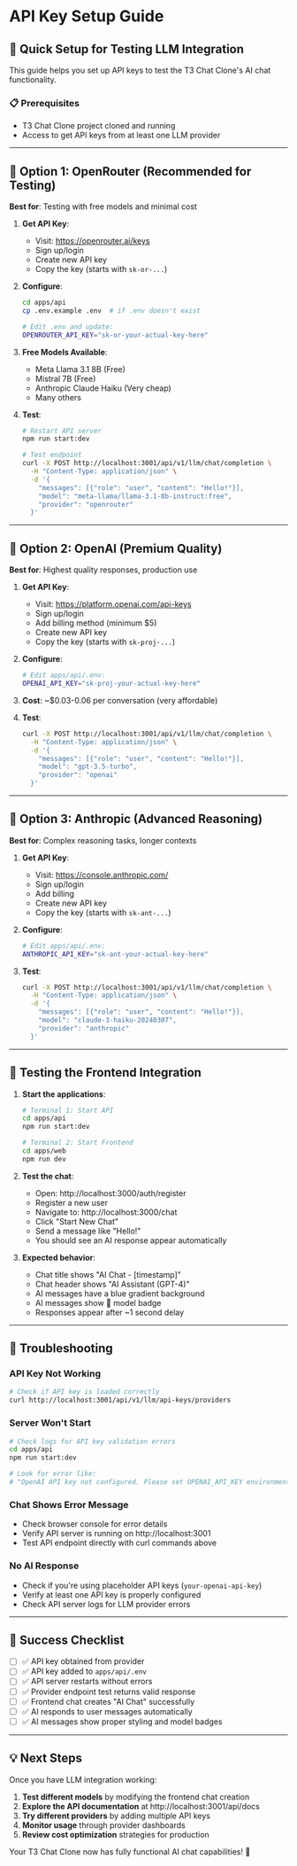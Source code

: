 # API Key Setup Guide

## 🚀 Quick Setup for Testing LLM Integration

This guide helps you set up API keys to test the T3 Chat Clone's AI chat functionality.

### 📋 Prerequisites

- T3 Chat Clone project cloned and running
- Access to get API keys from at least one LLM provider

---

## 🔑 Option 1: OpenRouter (Recommended for Testing)

**Best for**: Testing with free models and minimal cost

1. **Get API Key**:
   - Visit: https://openrouter.ai/keys
   - Sign up/login 
   - Create new API key
   - Copy the key (starts with `sk-or-...`)

2. **Configure**:
   ```bash
   cd apps/api
   cp .env.example .env  # if .env doesn't exist
   
   # Edit .env and update:
   OPENROUTER_API_KEY="sk-or-your-actual-key-here"
   ```

3. **Free Models Available**:
   - Meta Llama 3.1 8B (Free)
   - Mistral 7B (Free) 
   - Anthropic Claude Haiku (Very cheap)
   - Many others

4. **Test**:
   ```bash
   # Restart API server
   npm run start:dev
   
   # Test endpoint
   curl -X POST http://localhost:3001/api/v1/llm/chat/completion \
     -H "Content-Type: application/json" \
     -d '{
       "messages": [{"role": "user", "content": "Hello!"}],
       "model": "meta-llama/llama-3.1-8b-instruct:free",
       "provider": "openrouter"
     }'
   ```

---

## 🔑 Option 2: OpenAI (Premium Quality)

**Best for**: Highest quality responses, production use

1. **Get API Key**:
   - Visit: https://platform.openai.com/api-keys
   - Sign up/login
   - Add billing method (minimum $5)
   - Create new API key
   - Copy the key (starts with `sk-proj-...`)

2. **Configure**:
   ```bash
   # Edit apps/api/.env:
   OPENAI_API_KEY="sk-proj-your-actual-key-here"
   ```

3. **Cost**: ~$0.03-0.06 per conversation (very affordable)

4. **Test**:
   ```bash
   curl -X POST http://localhost:3001/api/v1/llm/chat/completion \
     -H "Content-Type: application/json" \
     -d '{
       "messages": [{"role": "user", "content": "Hello!"}],
       "model": "gpt-3.5-turbo",
       "provider": "openai"
     }'
   ```

---

## 🔑 Option 3: Anthropic (Advanced Reasoning)

**Best for**: Complex reasoning tasks, longer contexts

1. **Get API Key**:
   - Visit: https://console.anthropic.com/
   - Sign up/login
   - Add billing 
   - Create new API key
   - Copy the key (starts with `sk-ant-...`)

2. **Configure**:
   ```bash
   # Edit apps/api/.env:
   ANTHROPIC_API_KEY="sk-ant-your-actual-key-here"
   ```

3. **Test**:
   ```bash
   curl -X POST http://localhost:3001/api/v1/llm/chat/completion \
     -H "Content-Type: application/json" \
     -d '{
       "messages": [{"role": "user", "content": "Hello!"}],
       "model": "claude-3-haiku-20240307",
       "provider": "anthropic"
     }'
   ```

---

## 🧪 Testing the Frontend Integration

1. **Start the applications**:
   ```bash
   # Terminal 1: Start API
   cd apps/api
   npm run start:dev
   
   # Terminal 2: Start Frontend  
   cd apps/web
   npm run dev
   ```

2. **Test the chat**:
   - Open: http://localhost:3000/auth/register
   - Register a new user
   - Navigate to: http://localhost:3000/chat
   - Click "Start New Chat" 
   - Send a message like "Hello!"
   - You should see an AI response appear automatically

3. **Expected behavior**:
   - Chat title shows "AI Chat - [timestamp]"
   - Chat header shows "AI Assistant (GPT-4)" 
   - AI messages have a blue gradient background
   - AI messages show 🤖 model badge
   - Responses appear after ~1 second delay

---

## 🚨 Troubleshooting

### API Key Not Working
```bash
# Check if API key is loaded correctly
curl http://localhost:3001/api/v1/llm/api-keys/providers
```

### Server Won't Start
```bash
# Check logs for API key validation errors
cd apps/api
npm run start:dev

# Look for error like:
# "OpenAI API key not configured. Please set OPENAI_API_KEY environment variable."
```

### Chat Shows Error Message
- Check browser console for error details
- Verify API server is running on http://localhost:3001
- Test API endpoint directly with curl commands above

### No AI Response
- Check if you're using placeholder API keys (`your-openai-api-key`)
- Verify at least one API key is properly configured
- Check API server logs for LLM provider errors

---

## 🎯 Success Checklist

- [ ] ✅ API key obtained from provider
- [ ] ✅ API key added to `apps/api/.env`
- [ ] ✅ API server restarts without errors
- [ ] ✅ Provider endpoint test returns valid response
- [ ] ✅ Frontend chat creates "AI Chat" successfully
- [ ] ✅ AI responds to user messages automatically
- [ ] ✅ AI messages show proper styling and model badges

---

## 💡 Next Steps

Once you have LLM integration working:

1. **Test different models** by modifying the frontend chat creation
2. **Explore the API documentation** at http://localhost:3001/api/docs
3. **Try different providers** by adding multiple API keys
4. **Monitor usage** through provider dashboards
5. **Review cost optimization** strategies for production

Your T3 Chat Clone now has fully functional AI chat capabilities! 🎉
